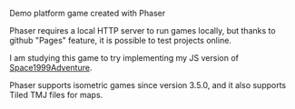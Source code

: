Demo platform game created with Phaser

Phaser requires a local HTTP server to run games locally, but thanks to github "Pages" feature, it is possible to test projects online.

I am studying this game to try implementing  my JS version  of [Space1999Adventure](https://github.com/jumpjack/Space1999Adventure).

Phaser supports isometric games since version 3.5.0, and it also supports Tiled TMJ files for maps.


